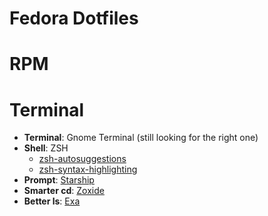 # Fedora Dotfiles

# RPM

# Terminal

- **Terminal**: Gnome Terminal (still looking for the right one)
- **Shell**: ZSH
  - [zsh-autosuggestions](https://github.com/zsh-users/zsh-autosuggestions)
  - [zsh-syntax-highlighting](https://github.com/zsh-users/zsh-syntax-highlighting)
- **Prompt**: [Starship](https://starship.rs/)
- **Smarter cd**: [Zoxide](https://github.com/ajeetdsouza/zoxide)
- **Better ls**: [Exa](https://github.com/ogham/exa)
